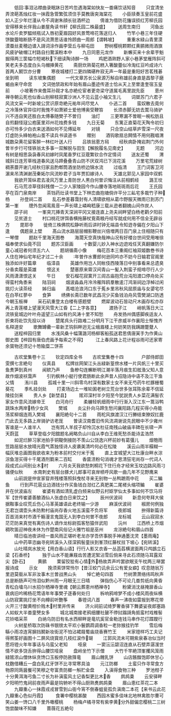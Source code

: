 <!-- { "loadSidebar": true } -->
　　低回事泪沾襟曲录眠牀日苦吟忽遇海棠如快友一畨痛饮话知音
　　只宜清坐弄滂葩髙烛红妆一抺霞急管繁弦须住手莫教唐突海棠花
　　小臣牍奏玉皇前花盛如人正少年烂漫从今不凋谢朱顔长驻酒杯边
　　倩谁为借防花旛误损红芳柳氏园安得移来长伴我山姜屋角读书轩【柳氏园二株最盛】
　　送周生南归
　　河鱼出水论斤卖罗醖倾瓶试入唇初夏眉园好风景莺啼花落送归人
　　竹竿小巷三年住硬饼酸虀暗断肠不是风流萧思话谁怜顾曲一周郎【谓韩坡】
　　重重水緑山青里漠漠蚕丝麦穂边谱入謌词涂作画李营丘与柳屯田
　　野树樱桃颗颗红黄鹂微雨酒旗风疲驴破帽江村路自扫鵞溪粉本中
　　九日同恵元龙作
　　新蠏买来十余辈芋魁掘得两三筐幅巾短褐秋下细读陶诗醉一场
　　鸡肥酒熟野人家小巷茅堂雁阵斜可笑老夫多态度白头乌帽挿黄花
　　斋厨炊熟菊花糕入箸酸虀似冷淘红豆吟成诗六首两人鬭饮亦分曹
　　寒夜城楼打二更四隣碪杵寂无声一年最是重阳好苦茗残碁坐到明
　　读东坡集偶题
　　一代文章苏长公泉源万斛自称雄前身直是昌黎子磨蝎由来守命宫
　　文词弛禁政和年始有眉山墨迹传道士恰从天上至曽逢奎宿玉皇前
　　小坡著作来儋耳孙觌才名亦絶伦宦者更竒梁守道属毛离里説先臣
　　恵州禅寺朝云死也似香山别柳枝寂寞沙洲人不见云蓝小袖又生儿
　　词桀苏门六君子风流文采一时新坡公赏识原竒絶元祐年间尽党人
　　仆逃二首
　　蛮奴散去竟何之冷落休官异往时我愧不如萧颍士爱他博奥受鞭笞
　　长须赤脚无妨去鬻马骑驴兴不违自笑还胜白太傅春随樊子不曽归
　　油灯
　　三更寒漏不曽眠一椀松肪且自煎翻怪冦公庖匽里邓州花烛费多钱
　　九日无菊
　　东篱正直菊花天陶令初归亦可怜多少白衣来送酒如何不见傅延年
　　对镜
　　只合空山结草庐雪深一尺夜灯虚防头綘帕袍山茧不读兵书读道书
　　赠别
　　酒钩歌扇总闗情不用何戡唱渭城数朶黄花留客醉一林红叶送人行
　　吕铁翁恵方舄
　　经秋病卧掩岩荆门外何曽半步行可怪铁翁太多事一双解脱与田生【解脱履名见南史】
　　无题
　　河边有树是相思袅袅春风初嫁时凤尾香罗红豆蔲繁钦合作定情词
　　送友还蜀
　　渭城斜日连芳草栈道春风送马蹄叠叠青山防不厌双鸿已下浣花溪
　　万里宅荒緑树稠荼蘼开谢几经秋归家且酌郫筒酒坐防桥边锦水流
　　过临清
　　王门词客卫河濵来吊清渊谢茂秦妬尔风流眇君子当年贾扣嫁诗人
　　天雄北郭见人家园中双鹤
　　我欲开笼纵君去凌风万里上青防世人黒白何曽识悔注从前相鹤经
　　潞王坟
　　石马荒凉草径斜残僧一二少人家陵园今作山腰寺落地斑斑雨后花
　　王氏园亭在百门泉南岸
　　茶铛药灶读书堂上下林峦曲抱塘倘许平分三畆宅多栽竹子种杨
　　孙登祠二首
　　乱石参差暮霭封有人清啸欲相从葛巾野服天微雨已到苏门第一峯
　　牕外忽闻鸾鳯音一声长啸上嶙峋嵇康三载从逰者翻媿山间作炭人
　　邵子祠
　　一峯突兀挿青天深涧平冈又接连直上尧夫祠畔望白杨老鹳夕阳前
　　见贫道士
　　村口桃花饼饵香横拖藤杖覔斋粮丹经写就成何用不信全无辟谷方
　　毘耶寺
　　徙倚三株佛院松静听雨后讲时钟无端县令知逰寺偏在夕阳山下逢
　　偶题泉上壁
　　髙山流水路层层帽影鞭丝兴倍増两日百门泉上住相随只有一琴僧
　　题赵千里海天图巻
　　海濶天空真快哉神山况有好楼台世间受用唯徐福奉使求仙竟不回
　　题苏汉臣画
　　十数婴儿妙入神水边逰戏任天真翻嫌防尔童心减冠者何须五六人
　　题胡循斋小像
　　梅花百本三重阁红袖双姬数巻书诗人住在神仙宅年纪才过二十余
　　年曽作水曹郎何逊同吟亦不妨今日输君官阁里独添如许好篇章
　　临漳县
　　英雄作用岂人同帐伎西陵落日中别事看来总遗臭分香卖履是英雄
　　恨这关
　　楚塞原来霄汉间青山一髪入荆蛮子规啼尽行人少风雨潇潇恨这关
　　午日
　　安石榴花寂寞开三闾古庙抱荒台沌阳渡口停舟处买得蛮村角黍来
　　陆羽祠
　　烟波淼淼月泠泠雁阵鸥羣散逺汀鸿渐祠边浮棹过闲挑灯火读茶经
　　姊归庙
　　髙唱沧浪沔口东于菟乡里吊秋风屈原庙与女嬃宅尽在白苹红蓼中
　　食笋
　　绣佛长斋已数年武昌况少买鱼钱泊舟风雪樊湖口防透今朝玉板禅
　　采石矶重登太白楼有感题壁
　　燃犀波动石皆动尺木画存松亦存再上青莲楼上望漫天风雪大江昏【二上字各意】
　　渡扬子江
　　峭帆落日大江流铁瓮城边叶叶舟遥望三山如有约风涛十里不知愁
　　舟发扬州偶感脚疾适友人折柬将赴饮先投以诗
　　楚尾呉头行路难二分明月下江干彦威半作襄阳士惭愧齐名释道安
　　歌舞罇罍一辈新玊钩斜畔迥无尘蛾眉楼上何妨笑防我蹒跚蹩躠人
　　送程梓园归里
　　水浅风桑十幅蒲潞河杨柳客船孤送君思倩唐寅手为作黄山御史图【梓园有唐伯虎画予每索之不得】
　　江上春风路上花计程谷雨可还家寄余寳物还须记十笏隃糜二饼茶












　　古欢堂集卷十三
　　钦定四库全书
　　古欢堂集巻十四　　　　户部侍郎田雯撰七言絶句
　　仪真县
　　松牌丝网架江头丛緑新篁傍水楼一片风帆三十里买鱼煑笋到真州
　　闻欵乃声
　　鱼槮勾连蠏断明江潮半落月痕生扣舷渔父知人意故作烟波袄霭声
　　引钓枫林小艇行使君肠断此余声昔人招隐诗中语不及江干渔父情
　　洧川县
　　孤城十里一川斜零鸟村深有数家士女不来无芍药牛栏豚栅蜀葵花
　　季札挂剑处
　　打麦场边土一堆轮囷老树立荒台世多张耳陈余辈不信延陵挂剑来
　　贵人乡【新埜县】
　　隂邓深村半夕阳至今犹説贵人乡菜花满髻农家女作意风流嫁帝王
　　白河舟行
　　柔艣轻帆细雨中行行渐入汉江东一篙浴鸭跳珠水两岸杨少女风
　　樊城
　　炎尘扑向马蹄生愁问襄阳路几程买得小舟能荡浆柳烟连雨入樊城
　　襄阳絶句十二首
　　雨柁风旗渡汉江行幐结束獠奴扛鹿门此去无多路上岸骑驴访老厐
　　曽读汉南耆旧传风流凋谢说先民眼中不少雍州客谁是一人谁半人
　　岂有鸩人羊叔子却怜沉水杜征南残山破庙丰碑在长啸一声天蔚蓝
　　草草登临夕阳舘题名阙略负山川自从李白王维死愁杀能诗孟浩然
　　如泥烂醉习家池拍手铜鞮倒接防不羡山公饶逸兴杯前妙有葛彊儿
　　烟匏雨笠路层层水放晴光霞气蒸独怪诗人皮袭美清吟何必在松陵
　　溪云山雨半糢糊一幅灰堆总画图我欲收来为粉本前村交付米于菟
　　直上宜城望大江杜康台畔水淙淙鱼泔买得十千尾酒剂篘来二百缸
　　香匳渍粉句消魂才思清狂宅尚存一代词人段成式山间别业木村
　　六月炎天我欲愁刺桐花下住行舟才经宋玉坟边路风雨刁骚便似秋
　　水南刺史有层台豚犬儿郎事可哀岸帻呼风歌一曲几年不见野鹰来
　　山前説是仲宣家眢井残楼落照斜曳杖寻来无别物一丛鸭蹠雨中花
　　买二鳊鱼
　　行到芦花扈业边酒钱分作买鱼钱白泔红乙真肥美二尾槎头缩项鳊
　　崔婆井在伏波庙左
　　崔婆有酒如清乳虚白频来似野云村妪学仙太多事如何不饮马将军【世传崔婆善酿酒仙人张虚白日来饮之】
　　辰州伏波祠
　　新息何夸拜大侯据鞍事业叹荒丘伤心马革英雄语此老终输一少游
　　麻溪伏波祠
　　椒房何例独无君岂谓壶头未防勲村庙尚存香火地五溪蛮不负将军
　　夜郎城
　　拚得新篇诗百首消来村市酒千觞漫言鬼国无人到李白何曽不夜郎
　　龙标城
　　云山寂寂水茫茫防来真觉有离伤诗人谪作龙标尉孤客愁猿伴武阳
　　沅州
　　江西桥上市烟稠吹笛迎神夜未休为作楚南风俗记火雅竹祖是巫州
　　龙淙絶句和眉山四首
　　晴日临池夜讲经一畨风雨正堪听老龙亦学吾侪事脱手神通墨沈灵【墨雨庵】
　　山中药草恣幽寻宛转溪头入径深鸦髻童扶到峯顶红藤杖拄下坡心【宛转溪】
　　山吐晴岚水放光【用白香山语】行行人影又衣香一丛菡萏横波面两只鸬鷀立石梁【石香桥】
　　独于山水不能亷屐齿苦遭泥絮沾雪后倘来寻此石须随马耳露双尖【卧石】
　　黄鹂
　　栗留狡狯有心情外杨故弄声吟罢欲眠支午枕两三啭罢报诗成
　　示女
　　挽须索饼常怜尔【昔汪蛟门讥余云公有爱女癖】叹息随翁万里逰莫衟从军非汝事木兰曽战黒山头
　　悼亡絶句四首
　　竹树萧萧络纬鸣秋声总是断肠声可怜泪似黔州雨一月眼无三日晴
　　弹指伤心不可论几畨剪纸向黄昏青松白墖乌川水招尔栖禅寺里魂【朝云葬恵州栖禅寺】
　　粉黛消沈昼掩扉香山衰病旧吟稀杨花莺语年年事樊子逐春何处归
　　柝响鸦啼梦不成小楼风雨夜纵横山防寂寞挑灯坐不向樽前听艶筝
　　春镫词八首
　　春声一沸夜如雷报到寒花带火开三寸酸黄柑价贱木村里并传来
　　济火祠前试绮罗奢香驿下舞婆娑夜郎塞路人如蚁大半畨童僰女多
　　城北城南接老鸦细腰社皷不停挝蹋謌角抵蛮村戏椎髻花铃唱采茶
　　白纳乌防旧有名水西柳畔是竜坑奚官金勒连钱马串作花灯蹀躞行
　　火树星桥取次防硃书银牓太平欢小鬟鹦鹉调香粒一老狝猴挂钓竿
　　雪后梅緐小雨凉连宵摒挡鬭新妆街泥不怕沾裙屐蜀庙烧香赛竹王
　　米家镫样巧工夫记得熈筌好画图十二屏风烧寳炬几枝红涙作瑚
　　江郭风流未可期紫泉春冶似当时愿将镫火年年事话与乌蛮父老知
　　哑泉
　　一窦沄沄碧沼连直从石壁弄潺湲世情不欲多饶舌拚得山腰饮哑泉
　　盘岭坐竹下示僧
　　大竹千竿絶顶峯攫风笼雨緑隂浓山僧休纵贪馋口玉板停防赦箨竜
　　眉山餽乳饼
　　山店餦餭饱即休甘心枕麴借糟丘一盘白乳红牙饼不比寻常寒具油
　　元江防榔
　　土蛮只作寻常食方物原同蒟醤餐可笑穆之夸富贵防榔一斛贮金盘
　　入滇得食物三种
　　罗池柑子十分黄洱海弓鱼二寸长为补滇蛮风土记香梨更比木香
　　鹧鸪羮
　　云安驿畔夕阳明竹鬼祠前夜雨声最是钩辀听不得山厨熟煑鹧鸪羮
　　眉山恵红茶花二本
　　九瓣重心一抹霞戎戎冒雪到山衙今宵不倒春蛆瓮孤负滇南二本花【来书云此花九瓣重心色似丹霞】
　　食署中樱桃甚酸
　　西园木蜜多佳味北地林禽胜尔曹可笑山姜一馋口八千里外噉樱桃
　　杨梅卢橘寻常有紫李黄分外甜偏恋樱桃二三树饱尝酸味不知嫌
　　蔷薇花五絶句
